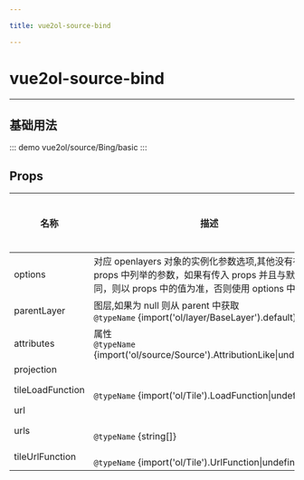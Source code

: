 ```yaml
---

title: vue2ol-source-bind

---
```


# vue2ol-source-bind

---

## 基础用法

::: demo
vue2ol/source/Bing/basic
:::

## Props

| 名称             | 描述                                                                                                                                                  | 类型           | 取值范围 | 默认值 |
| ---------------- | ----------------------------------------------------------------------------------------------------------------------------------------------------- | -------------- | -------- | ------ |
| options          | 对应 openlayers 对象的实例化参数选项,其他没有在 props 中列举的参数，如果有传入 props 并且与默认值不同，则以 props 中的值为准，否则使用 options 中的值 | object         | -        |        |
| parentLayer      | 图层,如果为 null 则从 parent 中获取<br/>`@typeName` {import('ol/layer/BaseLayer').default}                                                            | object         | -        |        |
| attributes       | 属性<br/>`@typeName` {import('ol/source/Source').AttributionLike\|undefined}                                                                          | object         | -        |        |
| projection       |                                                                                                                                                       | string\|object | -        |        |
| tileLoadFunction | <br/>`@typeName` {import('ol/Tile').LoadFunction\|undefined}                                                                                          | func           | -        |        |
| url              |                                                                                                                                                       | string         | -        |        |
| urls             | <br/>`@typeName` {string[]}                                                                                                                           | array          | -        |        |
| tileUrlFunction  | <br/>`@typeName` {import('ol/Tile').UrlFunction\|undefined}                                                                                           | func           | -        |        |
